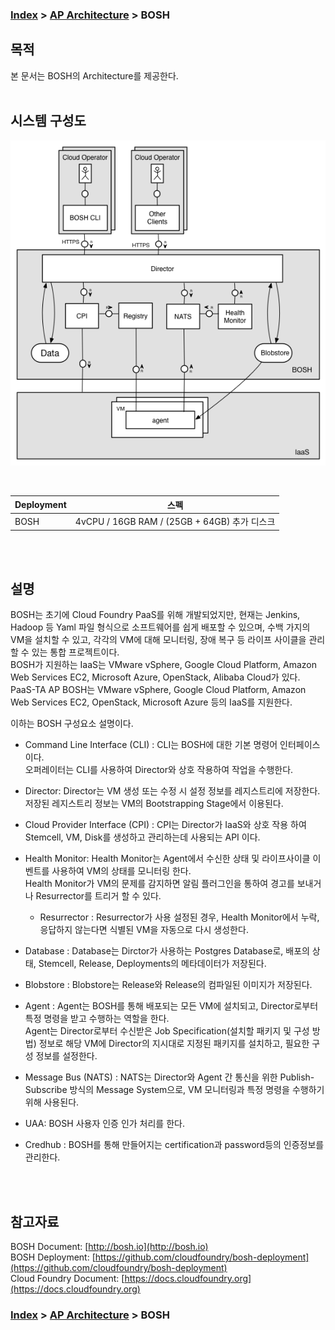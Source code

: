 ### [Index](https://github.com/okpc579/paasta-guide-new/blob/main/README.md) > [AP Architecture](../README.md) > BOSH

## 목적
본 문서는 BOSH의 Architecture를 제공한다.
<br><br>

## 시스템 구성도

![BOSH Architecture](image/bosh_architecture.png)

<br>

| Deployment |  스펙 |
|------------|------|
| BOSH | 4vCPU / 16GB RAM / (25GB + 64GB) 추가 디스크 |

<br><br>

## 설명
BOSH는 초기에 Cloud Foundry PaaS를 위해 개발되었지만, 현재는 Jenkins, Hadoop 등 Yaml 파일 형식으로 소프트웨어를 쉽게 배포할 수 있으며, 수백 가지의 VM을 설치할 수 있고, 각각의 VM에 대해 모니터링, 장애 복구 등 라이프 사이클을 관리할 수 있는 통합 프로젝트이다.  
BOSH가 지원하는 IaaS는 VMware vSphere, Google Cloud Platform, Amazon Web Services EC2, Microsoft Azure, OpenStack, Alibaba Cloud가 있다.
PaaS-TA AP BOSH는 VMware vSphere, Google Cloud Platform, Amazon Web Services EC2, OpenStack, Microsoft Azure 등의 IaaS를 지원한다.

이하는 BOSH 구성요소 설명이다.
- Command Line Interface (CLI) : CLI는 BOSH에 대한 기본 명령어 인터페이스이다.  
오퍼레이터는 CLI를 사용하여 Director와 상호 작용하여 작업을 수행한다.

- Director: Director는 VM 생성 또는 수정 시 설정 정보를 레지스트리에 저장한다.  
저장된 레지스트리 정보는 VM의 Bootstrapping Stage에서 이용된다.

- Cloud Provider Interface (CPI) : CPI는 Director가 IaaS와 상호 작용 하여 Stemcell, VM, Disk를 생성하고 관리하는데 사용되는 API 이다.

- Health Monitor: Health Monitor는 Agent에서 수신한 상태 및 라이프사이클 이벤트를 사용하여 VM의 상태를 모니터링 한다.  
Health Monitor가 VM의 문제를 감지하면 알림 플러그인을 통하여 경고를 보내거나 Resurrector를 트리거 할 수 있다.
  - Resurrector : Resurrector가 사용 설정된 경우, Health Monitor에서 누락, 응답하지 않는다면 식별된 VM을 자동으로 다시 생성한다.

- Database : Database는 Dirctor가 사용하는 Postgres Database로, 배포의 상태, Stemcell, Release, Deployments의 메타데이터가 저장된다.

- Blobstore : Blobstore는 Release와 Release의 컴파일된 이미지가 저장된다.

- Agent : Agent는 BOSH를 통해 배포되는 모든 VM에 설치되고, Director로부터 특정 명령을 받고 수행하는 역할을 한다.  
Agent는 Director로부터 수신받은 Job Specification(설치할 패키지 및 구성 방법) 정보로 해당 VM에 Director의 지시대로 지정된 패키지를 설치하고, 필요한 구성 정보를 설정한다.

- Message Bus (NATS) : NATS는 Director와 Agent 간 통신을 위한 Publish-Subscribe 방식의 Message System으로, VM 모니터링과 특정 명령을 수행하기 위해 사용된다.

- UAA: BOSH 사용자 인증 인가 처리를 한다.

- Credhub : BOSH를 통해 만들어지는 certification과 password등의 인증정보를 관리한다.

<br><br>

## 참고자료
BOSH Document: [http://bosh.io](http://bosh.io)  
BOSH Deployment: [https://github.com/cloudfoundry/bosh-deployment](https://github.com/cloudfoundry/bosh-deployment)  
Cloud Foundry Document: [https://docs.cloudfoundry.org](https://docs.cloudfoundry.org)  

### [Index](https://github.com/okpc579/paasta-guide-new/blob/main/README.md) > [AP Architecture](../README.md) > BOSH
